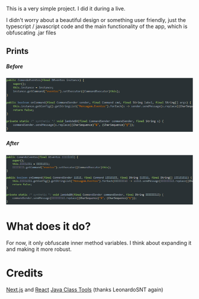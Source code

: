 This is a very simple project. I did it during a live.

I didn't worry about a beautiful design or something user friendly, just the typescript / javascript code and the main functionality of the app, which is obfuscating .jar files

## Prints
##### Before
![Before](./.github/before.png)
##### After
![After](./.github/after.png)

# What does it do?
For now, it only obfuscate inner method variables. I think about expanding it and making it more robust.

# Credits
[Next.js](https://nextjs.org) and [React](https://reactjs.org)
[Java Class Tools](https://github.com/leonardosnt/java-class-tools) (thanks LeonardoSNT again)